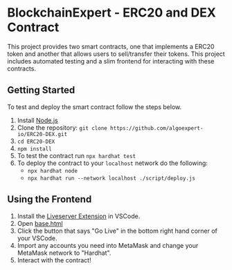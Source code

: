 # BlockchainExpert - ERC20 and DEX Contract

This project provides two smart contracts, one that implements a ERC20 token and another that allows users to sell/transfer their tokens. This project includes automated testing and a slim frontend for interacting with these contracts.

## Getting Started

To test and deploy the smart contract follow the steps below.

1. Install [Node.js](https://nodejs.org/en/download/)
2. Clone the repository: `git clone https://github.com/algoexpert-io/ERC20-DEX.git`
3. `cd ERC20-DEX`
4. `npm install`
5. To test the contract run `npx hardhat test`
6. To deploy the contract to your `localhost` network do the following:
   - `npx hardhat node`
   - `npx hardhat run --network localhost ./script/deploy.js`

## Using the Frontend

1. Install the [Liveserver Extension](https://marketplace.visualstudio.com/items?itemName=ritwickdey.LiveServer) in VSCode.
2. Open [base.html](frontend/base.html)
3. Click the button that says "Go Live" in the bottom right hand corner of your VSCode.
4. Import any accounts you need into MetaMask and change your MetaMask network to "Hardhat".
5. Interact with the contract!
